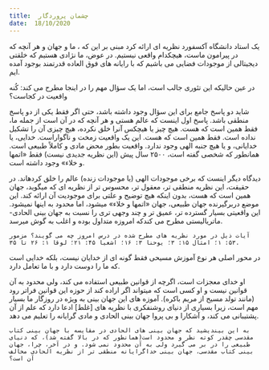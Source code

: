```yaml
---
title:  چشمان پروردگار
date:  18/10/2020
---
```


یک استاد دانشگاه آکسفورد نظریه ای ارائه کرد مبنی بر این که ، ما و جهان و هر آنچه که در پیرامون ماست، هیچکدام واقعی نیستیم. در عوض، ما نژادی هستیم که خلقتی دیجیتالی از موجودات فضایی می باشیم که با رایانه های فوق العاده قدرتمند بوجود آمده ایم.

در عین حالیکه این تئوری جالب است، اما یک سؤال مهم را در اینجا مطرح می کند: کُنه واقعیت در کجاست؟

شاید دو پاسخ جامع برای این سؤال وجود داشته باشد، حتی اگر فقط یکی از دو پاسخ منطقی باشد. پاسخ اول اینست که عالم هستی و هر آنچه که در آن است از جمله ما، فقط همین است که هست. هیچ چیز یا هیچکس آنرا خلق نکرده، هیچ چیزی آن را تشکیل نداده است. فقط همین است که هست. این یک واقعیت زمخت و ناگواراست. خدایی، یا خدایانی، و یا هیچ جنبه الهی وجود ندارد. واقعیت بطور محض مادی و کاملاً طبیعی است. همانطور که شخصی گفته است، ۲۵۰۰ سال پیش (این نظریه جدیدی نیست) فقط «اتمها و خلاء» وجود داشته است.

دیدگاه دیگر اینست که برخی موجودات الهی (یا موجودات زنده) عالم را خلق کردهاند. در حقیقت، این نظریه منطقی تر، معقول تر، محسوس تر از نظریه ای که میگوید، جهان همین است که هست، بدون اینکه هیچ توضیح و علتی برای موجودیت آن ارائه کند. این موضع دربرگیرنده جهان طبیعی، جهان «اتمها و خلاء» میشود، اما محدود به اینها نمیشود. این واقعیتی بسیار گسترده تر، عمیق تر و چند وجهی تری را نسبت به جهان بینی الحادی- ماتریالیستی مطرح می کندکه امروزه متداول بوده و اغلب به گوش میرسد.

`آیات ذیل در مورد نظریه های مطرح شده در درس امروز چه می گویند؟ مزمور ۵۳: ۱؛ امثال ۱۵: ۳؛ یوحنا ۳: ۱۶؛ اشعیا ۴۵: ۲۱؛ لوقا ۱: ۲۶ تا ۳۵.`

در محور اصلی هر نوع آموزش مسیحی فقط گونه ای از خدایان نیست، بلکه خدایی است که ما را دوست دارد و با ما تعامل دارد.

او خدای معجزات است، اگرچه از قوانین طبیعی استفاده می کند، ولی محدود به آن قوانین نیست و او کسی است که میتواند اگر اراده کند از حوزه این قوانین فراتر رود (مانند تولد مسیح از مریم باکره). آموزه های این جهان بینی به ویژه در روزگار ما بسیار مهم است، زیرا بسیاری از دنیای روشنفکری با نظریه های [غلط] ادعا دارد که علم از آن پشتیبانی می کند، و آشکارا و بی پروا جهان بینی الحادی و مادی گرایانه را تعلیم می دهد.

`به این بیندیشید که جهان بینی های الحادی در مقایسه با جهان بینی کتاب مقدسی چقدر کوته نظر و محدود است(همانطور که در بالا گفته شد)، که دنیای طبیعی را در بر می گیرد ولی به آن محدود نمی شود. و در آخر، چرا، جهان بینی کتاب مقدسی، جهان بینی خداگرایانه منطقی تر از نظریه الحادی مخالف آن است؟`